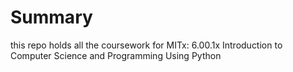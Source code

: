 # Summary

this repo holds all the coursework for MITx: 6.00.1x Introduction to Computer Science and Programming Using Python
